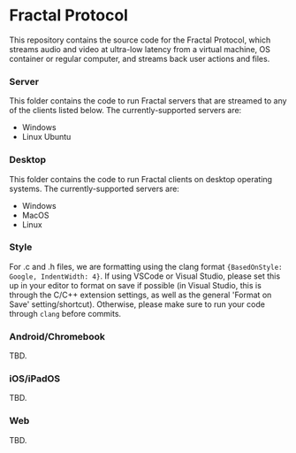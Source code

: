 # Fractal Protocol

This repository contains the source code for the Fractal Protocol, which streams audio and video at ultra-low latency from a virtual machine, OS container or regular computer, and streams back user actions and files.

### Server

This folder contains the code to run Fractal servers that are streamed to any of the clients listed below. The currently-supported servers are:

-   Windows
-   Linux Ubuntu

### Desktop

This folder contains the code to run Fractal clients on desktop operating systems. The currently-supported servers are:

-   Windows
-   MacOS
-   Linux

### Style

For .c and .h files, we are formatting using the clang format `{BasedOnStyle: Google, IndentWidth: 4}`. If using VSCode or Visual Studio, please set this up in your editor to format on save if possible (in Visual Studio, this is through the C/C++ extension settings, as well as the general 'Format on Save' setting/shortcut). Otherwise, please make sure to run your code through `clang` before commits.

### Android/Chromebook

TBD.

### iOS/iPadOS

TBD.

### Web

TBD.
